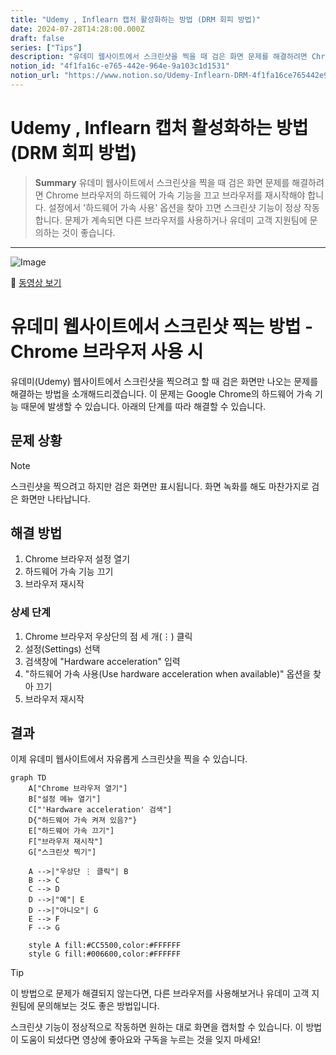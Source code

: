 ```yaml
---
title: "Udemy , Inflearn 캡처 활성화하는 방법 (DRM 회피 방법)"
date: 2024-07-28T14:28:00.000Z
draft: false
series: ["Tips"]
description: "유데미 웹사이트에서 스크린샷을 찍을 때 검은 화면 문제를 해결하려면 Chrome 브라우저의 하드웨어 가속 기능을 끄고 브라우저를 재시작해야 합니다. 설정에서 '하드웨어 가속 사용' 옵션을 찾아 끄면 스크린샷 기능이 정상 작동합니다. 문제가 계속되면 다른 브라우저를 사용하거나 유데미 고객 지원팀에 문의하는 것이 좋습니다."
notion_id: "4f1fa16c-e765-442e-964e-9a103c1d1531"
notion_url: "https://www.notion.so/Udemy-Inflearn-DRM-4f1fa16ce765442e964e9a103c1d1531"
---
```


# Udemy , Inflearn 캡처 활성화하는 방법 (DRM 회피 방법)

> **Summary**
> 유데미 웹사이트에서 스크린샷을 찍을 때 검은 화면 문제를 해결하려면 Chrome 브라우저의 하드웨어 가속 기능을 끄고 브라우저를 재시작해야 합니다. 설정에서 '하드웨어 가속 사용' 옵션을 찾아 끄면 스크린샷 기능이 정상 작동합니다. 문제가 계속되면 다른 브라우저를 사용하거나 유데미 고객 지원팀에 문의하는 것이 좋습니다.

---

![Image](https://prod-files-secure.s3.us-west-2.amazonaws.com/09ccd4d5-876c-4bba-bbdf-cc77a0a11257/6c126562-f660-40b5-89d3-3d8a9da17ffc/Untitled.jpeg?X-Amz-Algorithm=AWS4-HMAC-SHA256&X-Amz-Content-Sha256=UNSIGNED-PAYLOAD&X-Amz-Credential=ASIAZI2LB466Z6UG2UOE%2F20250724%2Fus-west-2%2Fs3%2Faws4_request&X-Amz-Date=20250724T080823Z&X-Amz-Expires=3600&X-Amz-Security-Token=IQoJb3JpZ2luX2VjEAAaCXVzLXdlc3QtMiJHMEUCICLO1h0JWWHtB%2FXGMgrOuVqGTY2poY5D%2B%2Fa4wpMWqw3AAiEAjkUDbowFBIznNjU1Xo%2F3tbbc10D9rEkGx61Q6GFqcK8q%2FwMIKRAAGgw2Mzc0MjMxODM4MDUiDEq60aUwKGrt7y5YfyrcA0%2F2s7ku6roBwmDIbvtMCDEekWJAV1%2FNHGSLuqYccIIDB1Za8hUm%2BopxbgqLnqKaJBW943AwT06xF6MIHc4%2FuhbPWUZY0%2FEDa4iAsSJFmyfl6S5plLV4nSGPmLxKvXUQMm9Jgj0NC610ZjQB8TBqHj%2BYCuYb7tQsBP1k4Y7dr2ITrNXqWt6dxIj8wF%2FDuTIOf7epwdE0suPXThO%2BqCb5pNpBtc83LGArCN4xUfUKcTlD%2FgVtVVaR%2By%2BFIT5Hk3RmQbKhzEEolVpuBaNrKqal5x%2Fj%2BFIFU1dQEdmRf6EXBBL%2FZDj4%2F%2BX2B1Wyp34md0ffI7XSk%2BFVzQKpr65aNH6zloY1g81VFnkzJWIM6YPZps2QrUgE5QiynCfDt96vISutEQ76fFZqf8krUSLA0QKkI259YDUHfzmr84OE9aEOW3P%2FhEHhsqY4pZb%2BBF1z06eIVFJ%2FFwTylzwjcIXTxd50Hm1jALITvCU3%2Fq8JBX9yfKNiA5Kt1c2%2FW6Pv9Dvkd6ZLb0nueb7QM7M0gF9IufWTZ7Kd59t%2Fbe%2FpJcPV4ZEDzhnXq%2F49xuBDw0L0WorptC9GXBdsF4Q%2FOhUJ5TFauswhT%2BdUjh4NI61ped%2FODASjVJJHxKmflQs%2BnpitiekEMPzPh8QGOqUB7vu3kUCbko8NelubUkm0RgXFufNDDNFLAartg3ggdPc%2Brb1AzGeLLlKLH0e9hsv%2F8sfK4Kg0psfEEO4C2if%2F3d5%2FFNBxOrP%2BvAc5gyUOiHbIiUQWtdXhT53fvxO09H7ay2LidZLBfCJFIMJTIN%2Bl3V8YV4axsBe6zxRTOab6rG7fCGjGVA2NQTbEBPFiqcW4rPrdQXzXhBQbgU4az54E1dhlb8AD&X-Amz-Signature=2e124f2ac6bb3de6c9ffaedf625b41a122e941804b47ed27ce8d9ab5a483293c&X-Amz-SignedHeaders=host&x-amz-checksum-mode=ENABLED&x-id=GetObject)

🎥 [동영상 보기](https://www.youtube.com/watch?v=DNf4Lm2y4CI)

# 유데미 웹사이트에서 스크린샷 찍는 방법 - Chrome 브라우저 사용 시

유데미(Udemy) 웹사이트에서 스크린샷을 찍으려고 할 때 검은 화면만 나오는 문제를 해결하는 방법을 소개해드리겠습니다. 이 문제는 Google Chrome의 하드웨어 가속 기능 때문에 발생할 수 있습니다. 아래의 단계를 따라 해결할 수 있습니다.

## 문제 상황

> [!note]
스크린샷을 찍으려고 하지만 검은 화면만 표시됩니다. 화면 녹화를 해도 마찬가지로 검은 화면만 나타납니다.

## 해결 방법

1. Chrome 브라우저 설정 열기
1. 하드웨어 가속 기능 끄기
1. 브라우저 재시작
### 상세 단계

1. Chrome 브라우저 우상단의 점 세 개(⋮) 클릭
1. 설정(Settings) 선택
1. 검색창에 "Hardware acceleration" 입력
1. "하드웨어 가속 사용(Use hardware acceleration when available)" 옵션을 찾아 끄기
1. 브라우저 재시작
## 결과

이제 유데미 웹사이트에서 자유롭게 스크린샷을 찍을 수 있습니다.

```mermaid
graph TD
    A["Chrome 브라우저 열기"]
    B["설정 메뉴 열기"]
    C["'Hardware acceleration' 검색"]
    D{"하드웨어 가속 켜져 있음?"}
    E["하드웨어 가속 끄기"]
    F["브라우저 재시작"]
    G["스크린샷 찍기"]

    A -->|"우상단 ⋮ 클릭"| B
    B --> C
    C --> D
    D -->|"예"| E
    D -->|"아니오"| G
    E --> F
    F --> G

    style A fill:#CC5500,color:#FFFFFF
    style G fill:#006600,color:#FFFFFF

```

> [!tip]
이 방법으로 문제가 해결되지 않는다면, 다른 브라우저를 사용해보거나 유데미 고객 지원팀에 문의해보는 것도 좋은 방법입니다.

스크린샷 기능이 정상적으로 작동하면 원하는 대로 화면을 캡처할 수 있습니다. 이 방법이 도움이 되셨다면 영상에 좋아요와 구독을 누르는 것을 잊지 마세요!

